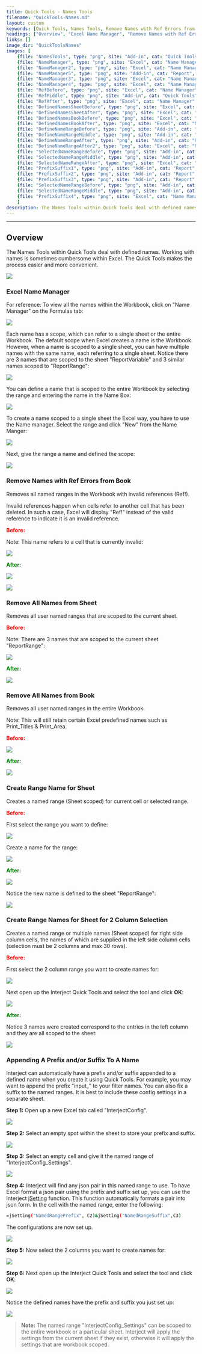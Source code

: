 ```yaml
---
title: Quick Tools - Names Tools
filename: "QuickTools-Names.md"
layout: custom
keywords: [Quick Tools, Names Tools, Remove Names with Ref Errors from Book, Remove All Names from Sheet, Remove All Names from Book, Create Range Name for Sheet, Create Range Names for Sheet for 2 Column Selection]
headings: ["Overview", "Excel Name Manager", "Remove Names with Ref Errors from Book", "Remove All Names from Sheet", "Remove All Names from Book", "Create Range Name for Sheet", "Create Range Names for Sheet for 2 Column Selection", "Appending A Prefix and/or Suffix To A Name"]
links: []
image_dir: "QuickToolsNames"
images: [
	{file: "NamesTools", type: "png", site: "Add-in", cat: "Quick Tools", sub: "", report: "", ribbon: "", config: ""}, 
	{file: "NameManager", type: "png", site: "Excel", cat: "Name Manager", sub: "", report: "", ribbon: "", config: ""}, 
	{file: "NameManager2", type: "png", site: "Excel", cat: "Name Manager", sub: "", report: "", ribbon: "", config: ""}, 
	{file: "NameManager5", type: "png", site: "Add-in", cat: "Report", sub: "", report: "", ribbon: "", config: ""}, 
	{file: "NameManager3", type: "png", site: "Excel", cat: "Name Manager", sub: "", report: "", ribbon: "", config: ""}, 
	{file: "NameManager4", type: "png", site: "Excel", cat: "Name Manager", sub: "New Name", report: "", ribbon: "", config: ""}, 
	{file: "RefBefore", type: "png", site: "Excel", cat: "Name Manager", sub: "", report: "", ribbon: "", config: ""}, 
	{file: "RefMiddle", type: "png", site: "Add-in", cat: "Quick Tools", sub: "", report: "", ribbon: "", config: ""}, 
	{file: "RefAfter", type: "png", site: "Excel", cat: "Name Manager", sub: "", report: "", ribbon: "", config: ""}, 
	{file: "DefinedNamesSheetBefore", type: "png", site: "Excel", cat: "Name Manager", sub: "", report: "", ribbon: "", config: ""}, 
	{file: "DefinedNamesSheetAfter", type: "png", site: "Excel", cat: "Name Manager", sub: "", report: "", ribbon: "", config: ""}, 
	{file: "DefinedNamesBookBefore", type: "png", site: "Excel", cat: "Name Manager", sub: "", report: "", ribbon: "", config: ""}, 
	{file: "DefinedNamesBookAfter", type: "png", site: "Excel", cat: "Name Manager", sub: "", report: "", ribbon: "", config: ""}, 
	{file: "DefineNameRangeBefore", type: "png", site: "Add-in", cat: "Report", sub: "", report: "", ribbon: "", config: ""}, 
	{file: "DefineNameRangeMiddle", type: "png", site: "Add-in", cat: "Quick Tools", sub: "", report: "", ribbon: "", config: ""}, 
	{file: "DefineNameRangeAfter", type: "png", site: "Add-in", cat: "Report", sub: "", report: "", ribbon: "", config: ""}, 
	{file: "DefineNameRangeAfter2", type: "png", site: "Excel", cat: "Name Manager", sub: "", report: "", ribbon: "", config: ""}, 
	{file: "SelectedNameRangeBefore", type: "png", site: "Add-in", cat: "Report", sub: "", report: "", ribbon: "", config: "Yes"}, 
	{file: "SelectedNameRangeMiddle", type: "png", site: "Add-in", cat: "Quick Tools", sub: "", report: "", ribbon: "", config: ""}, 
	{file: "SelectedNameRangeAfter", type: "png", site: "Excel", cat: "Name Manager", sub: "", report: "", ribbon: "", config: ""}, 
	{file: "PrefixSuffix1", type: "png", site: "Add-in", cat: "Report", sub: "", report: "", ribbon: "", config: ""}, 
	{file: "PrefixSuffix2", type: "png", site: "Add-in", cat: "Report", sub: "", report: "", ribbon: "", config: ""}, 
	{file: "PrefixSuffix3", type: "png", site: "Add-in", cat: "Report", sub: "", report: "", ribbon: "", config: ""}, 
	{file: "SelectedNameRangeBefore", type: "png", site: "Add-in", cat: "Report", sub: "", report: "", ribbon: "", config: "Yes"}, 
	{file: "SelectedNameRangeMiddle", type: "png", site: "Add-in", cat: "Quick Tools", sub: "", report: "", ribbon: "", config: ""}, 
	{file: "PrefixSuffix4", type: "png", site: "Excel", cat: "Name Manager", sub: "", report: "", ribbon: "", config: ""}
	]
description: The Names Tools within Quick Tools deal with defined names.
---
```

* * *

## Overview

The Names Tools within Quick Tools deal with defined names. Working with names is sometimes cumbersome within Excel. The Quick Tools makes the process easier and more convenient.

![](/images/QuickToolsNames/NamesTools.png)
<br>

### Excel Name Manager

For reference: To view all the names within the Workbook, click on "Name Manager" on the Formulas tab:

![](/images/QuickToolsNames/NameManager.png)
<br>

Each name has a scope, which can refer to a single sheet or the entire Workbook. The default scope when Excel creates a name is the Workbook. However, when a name is scoped to a single sheet, you can have multiple names with the same name, each referring to a single sheet. Notice there are 3 names that are scoped to the sheet "ReportVariable" and 3 similar names scoped to "ReportRange":

![](/images/QuickToolsNames/NameManager2.png)
<br>

You can define a name that is scoped to the entire Workbook by selecting the range and entering the name in the Name Box:

![](/images/QuickToolsNames/NameManager5.png)
<br>

To create a name scoped to a single sheet the Excel way, you have to use the Name manager. Select the range and click "New" from the Name Manger:

![](/images/QuickToolsNames/NameManager3.png)
<br>

Next, give the range a name and defined the scope:

![](/images/QuickToolsNames/NameManager4.png)
<br>


### Remove Names with Ref Errors from Book

Removes all named ranges in the Workbook with invalid references (Ref!).

Invalid references happen when cells refer to another cell that has been deleted. In such a case, Excel will display "Ref!" instead of the valid reference to indicate it is an invalid reference.

<b style='color:red;'><strong>Before:</strong></b>

Note: This name refers to a cell that is currently invalid:

![](/images/QuickToolsNames/RefBefore.png)
<br>

<b style='color:green;'><strong>After:</strong></b>

![](/images/QuickToolsNames/RefMiddle.png)
<br>

![](/images/QuickToolsNames/RefAfter.png)
<br>

### Remove All Names from Sheet

Removes all user named ranges that are scoped to the current sheet.

<b style='color:red;'><strong>Before:</strong></b>

Note: There are 3 names that are scoped to the current sheet "ReportRange":

![](/images/QuickToolsNames/DefinedNamesSheetBefore.png)
<br>

<b style='color:green;'><strong>After:</strong></b>

![](/images/QuickToolsNames/DefinedNamesSheetAfter.png)
<br>

### Remove All Names from Book

Removes all user named ranges in the entire Workbook.

Note: This will still retain certain Excel predefined names such as Print_Titles & Print_Area.

<b style='color:red;'><strong>Before:</strong></b>

![](/images/QuickToolsNames/DefinedNamesBookBefore.png)
<br>

<b style='color:green;'><strong>After:</strong></b>

![](/images/QuickToolsNames/DefinedNamesBookAfter.png)
<br>

### Create Range Name for Sheet

Creates a named range (Sheet scoped) for current cell or selected range.

<b style='color:red;'><strong>Before:</strong></b>

First select the range you want to define:

![](/images/QuickToolsNames/DefineNameRangeBefore.png)
<br>

Create a name for the range:

![](/images/QuickToolsNames/DefineNameRangeMiddle.png)
<br>

<b style='color:green;'><strong>After:</strong></b>

![](/images/QuickToolsNames/DefineNameRangeAfter.png)
<br>

Notice the new name is defined to the sheet "ReportRange":

![](/images/QuickToolsNames/DefineNameRangeAfter2.png)
<br>

### Create Range Names for Sheet for 2 Column Selection

Creates a named range or multiple names (Sheet scoped) for right side column cells, the names of which are supplied in the left side column cells (selection must be 2 columns and max 30 rows).

<b style='color:red;'><strong>Before:</strong></b>

First select the 2 column range you want to create names for:

![](/images/QuickToolsNames/SelectedNameRangeBefore.png)
<br>

Next open up the Interject Quick Tools and select the tool and click **OK**:

![](/images/QuickToolsNames/SelectedNameRangeMiddle.png)
<br>

<b style='color:green;'><strong>After:</strong></b>

Notice 3 names were created correspond to the entries in the left column and they are all scoped to the sheet:

![](/images/QuickToolsNames/SelectedNameRangeAfter.png)
<br>

### Appending A Prefix and/or Suffix To A Name

Interject can automatically have a prefix and/or suffix appended to a defined name when you create it using Quick Tools. For example, you may want to append the prefix "input_" to your filter names. You can also fix a suffix to the named ranges. It is best to include these config settings in a separate sheet.

**Step 1:** Open up a new Excel tab called "InterjectConfig".

![](/images/QuickToolsNames/NewTab.png)
<br>

**Step 2:** Select an empty spot within the sheet to store your prefix and suffix.

![](/images/QuickToolsNames/PrefixSuffix1.png)
<br>

**Step 3:** Select an empty cell and give it the named range of "InterjectConfig_Settings".

![](/images/QuickToolsNames/PrefixSuffix2.png)
<br>

**Step 4:** Interject will find any json pair in this named range to use. To have Excel format a json pair using the prefix and suffix set up, you can use the Interject [jSetting](/wIndex/jSetting.html) function. This function automatically formats a pair into json form. In the cell with the named range, enter the following:

```bash
=jSetting("NamedRangePrefix", C2)&jSetting("NamedRangeSuffix",C3)
```

The configurations are now set up.

![](/images/QuickToolsNames/PrefixSuffix3.png)
<br>

**Step 5:** Now select the 2 columns you want to create names for:

![](/images/QuickToolsNames/SelectedNameRangeBefore.png)
<br>

**Step 6:** Next open up the Interject Quick Tools and select the tool and click **OK**:

![](/images/QuickToolsNames/SelectedNameRangeMiddle.png)
<br>

Notice the defined names have the prefix and suffix you just set up:

![](/images/QuickToolsNames/PrefixSuffix4.png)
<br>

<blockquote class=highlight_note>
<b>Note:</b> The named range "InterjectConfig_Settings" can be scoped to the entire workbook or a particular sheet. Interject will apply the settings from the current sheet if they exist, otherwise it will apply the settings that are workbook scoped.</blockquote>
